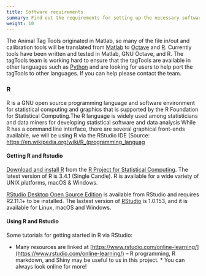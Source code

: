 ```yaml
---
title: Software requirements
summary: Find out the requirements for setting up the necessary software to use the Tag Tools project on your computer
weight: 10
--- 
```

The Animal Tag Tools originated in Matlab, so many of the file in/out and calibration tools will be translated from [Matlab](https://uk.mathworks.com/) to [Octave](https://www.gnu.org/software/octave/) and [R](https://www.r-project.org/). Currently tools have been written and tested in Matlab, GNU Octave, and R. The tagTools team is working hard to ensure that the tagTools are available in other languages such as [Python](https://www.python.org/) and are looking for users to help port the tagTools to other languages. If you can help please contact the team.

### R
R is a GNU open source programming language and software environment for statistical computing and graphics that is supported by the R Foundation for Statistical Computing.The R language is widely used among statisticians and data miners for developing statistical software and data analysis While R has a command line interface, there are several graphical front-ends available, we will be using R via the RStudio IDE (Source: https://en.wikipedia.org/wiki/R_(programming_languag

#### Getting R and Rstudio
[Download and install R](https://cran.r-project.org/) from the [R Project for Statistical Computing](https://www.r-project.org/). The latest version of R is 3.4.1 (Single Candle). R is available for a wide variety of UNIX platforms, macOS & Windows.

[RStudio Desktop Open Source Edition](https://www.rstudio.com/products/rstudio/download2/) is available from RStudio and requires R2.11.1+ to be installed. The lastest version of [RStudio](https://www.rstudio.com/) is 1.0.153, and it is available for Linux, macOS and Windows.

#### Using R and Rstudio
Some tutorials for getting started in R via RStudio:

* Many resources are linked at [https://www.rstudio.com/online-learning/](https://www.rstudio.com/online-learning/) – R programming, R markdown, and Shiny may be useful to us in this project. * You can always look online for more!
